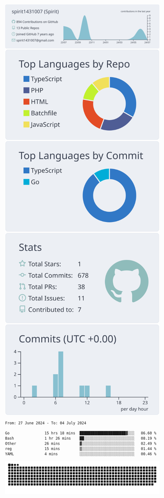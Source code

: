 [![](https://raw.githubusercontent.com/spirit1431007/spirit1431007/master/profile-summary-card-output/nord_bright/0-profile-details.svg)](https://git.io/spiritx)
[![](https://raw.githubusercontent.com/spirit1431007/spirit1431007/master/profile-summary-card-output/nord_bright/1-repos-per-language.svg)](https://git.io/spiritx) [![](https://raw.githubusercontent.com/spirit1431007/spirit1431007/master/profile-summary-card-output/nord_bright/2-most-commit-language.svg)](https://git.io/spiritx)
[![](https://raw.githubusercontent.com/spirit1431007/spirit1431007/master/profile-summary-card-output/nord_bright/3-stats.svg)](https://git.io/spiritx) [![](https://raw.githubusercontent.com/spirit1431007/spirit1431007/master/profile-summary-card-output/nord_bright/4-productive-time.svg)](https://git.io/spiritx)

<!--START_SECTION:waka-->

```txt
From: 27 June 2024 - To: 04 July 2024

Go                15 hrs 18 mins  █████████████████████▓░░░   86.60 %
Bash              1 hr 26 mins    ██░░░░░░░░░░░░░░░░░░░░░░░   08.19 %
Other             26 mins         ▓░░░░░░░░░░░░░░░░░░░░░░░░   02.49 %
reg               15 mins         ▒░░░░░░░░░░░░░░░░░░░░░░░░   01.44 %
YAML              4 mins          ░░░░░░░░░░░░░░░░░░░░░░░░░   00.46 %
```

<!--END_SECTION:waka-->

![contribution](https://github.com/spirit1431007/spirit1431007/blob/output/github-contribution-grid-snake.svg)
